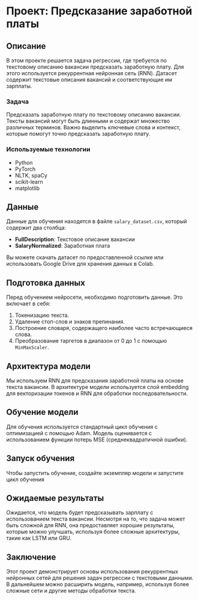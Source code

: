 
# Проект: Предсказание заработной платы

## Описание

В этом проекте решается задача регрессии, где требуется по текстовому описанию вакансии предсказать заработную плату. Для этого используется рекуррентная нейронная сеть (RNN). Датасет содержит текстовые описания вакансий и соответствующие им зарплаты.

### Задача

Предсказать заработную плату по текстовому описанию вакансии. Тексты вакансий могут быть длинными и содержат множество различных терминов. Важно выделить ключевые слова и контекст, которые помогут точно предсказать заработную плату.

### Используемые технологии
- Python
- PyTorch
- NLTK, spaCy
- scikit-learn
- matplotlib


## Данные

Данные для обучения находятся в файле `salary_dataset.csv`, который содержит два столбца:

- **FullDescription**: Текстовое описание вакансии
- **SalaryNormalized**: Заработная плата

Вы можете скачать датасет по предоставленной ссылке или использовать Google Drive для хранения данных в Colab.

## Подготовка данных

Перед обучением нейросети, необходимо подготовить данные. Это включает в себя:

1. Токенизацию текста.
2. Удаление стоп-слов и знаков препинания.
3. Построение словаря, содержащего наиболее часто встречающиеся слова.
4. Преобразование таргетов в диапазон от 0 до 1 с помощью `MinMaxScaler`.



## Архитектура модели

Мы используем RNN для предсказания заработной платы на основе текста вакансии. В архитектуре модели используется слой embedding для векторизации токенов и RNN для обработки последовательности.



## Обучение модели

Для обучения используется стандартный цикл обучения с оптимизацией с помощью Adam. Модель оценивается с использованием функции потерь MSE (среднеквадратичной ошибки).



## Запуск обучения

Чтобы запустить обучение, создайте экземпляр модели и запустите цикл обучения



## Ожидаемые результаты

Ожидается, что модель будет предсказывать зарплату с использованием текста вакансии. Несмотря на то, что задача может быть сложной для RNN, она предоставляет хорошие результаты, которые можно улучшать, используя более сложные архитектуры, такие как LSTM или GRU.

## Заключение

Этот проект демонстрирует основы использования рекуррентных нейронных сетей для решения задач регрессии с текстовыми данными. В дальнейшем можно расширить модель, например, используя более сложные сети и другие методы обработки текста.
